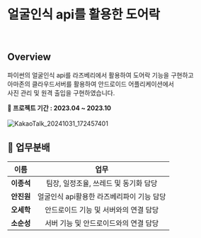 # 얼굴인식 api를 활용한 도어락
<br>

## Overview 

파이썬의 얼굴인식 api를 라즈베리에서 활용하여 도어락 기능을 구현하고   
아마존의 클라우드서버를 활용하여 안드로이드 어플리케이션에서   
사진 관리 및 원격 출입을 구현하였습니다.

**📆 프로젝트 기간 : 2023.04 ~ 2023.10**
<br><br>
![KakaoTalk_20241031_172457401](https://github.com/user-attachments/assets/80adc718-c8b4-4135-a132-0763c664d45e)


## 🙂 업무분배 
|**이름**|**업무**|
|:---:|:---:|
|**이종석**|팀장, 일정조율, 쓰레드 및 동기화 담당|
|**안진원**|얼굴인식 api활용한 라즈베리파이 기능 담당|
|**오세학**|안드로이드 기능 및 서버와의 연결 담당|
|**소순성**|서버 기능 및 안드로이드와의 연결 담당|
